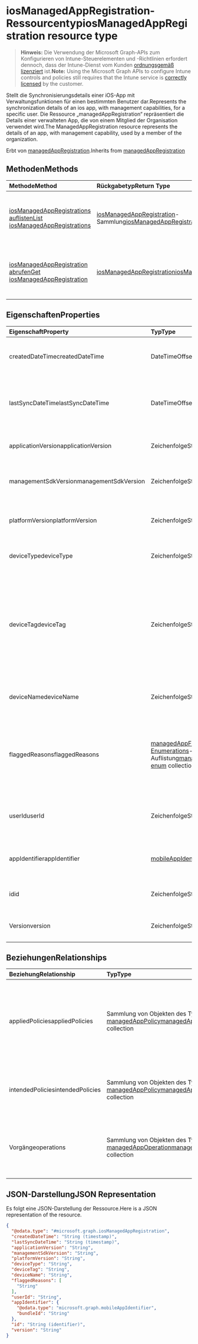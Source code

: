 # <a name="iosmanagedappregistration-resource-type"></a><span data-ttu-id="975d8-101">iosManagedAppRegistration-Ressourcentyp</span><span class="sxs-lookup"><span data-stu-id="975d8-101">iosManagedAppRegistration resource type</span></span>

> <span data-ttu-id="975d8-102">**Hinweis:** Die Verwendung der Microsoft Graph-APIs zum Konfigurieren von Intune-Steuerelementen und -Richtlinien erfordert dennoch, dass der Intune-Dienst vom Kunden [ordnungsgemäß lizenziert](https://go.microsoft.com/fwlink/?linkid=839381) ist.</span><span class="sxs-lookup"><span data-stu-id="975d8-102">**Note:** Using the Microsoft Graph APIs to configure Intune controls and policies still requires that the Intune service is [correctly licensed](https://go.microsoft.com/fwlink/?linkid=839381) by the customer.</span></span>

<span data-ttu-id="975d8-103">Stellt die Synchronisierungsdetails einer iOS-App mit Verwaltungsfunktionen für einen bestimmten Benutzer dar.</span><span class="sxs-lookup"><span data-stu-id="975d8-103">Represents the synchronization details of an ios app, with management capabilities, for a specific user.</span></span>
<span data-ttu-id="975d8-104">Die Ressource „managedAppRegistration“ repräsentiert die Details einer verwalteten App, die von einem Mitglied der Organisation verwendet wird.</span><span class="sxs-lookup"><span data-stu-id="975d8-104">The ManagedAppRegistration resource represents the details of an app, with management capability, used by a member of the organization.</span></span>

<span data-ttu-id="975d8-105">Erbt von [managedAppRegistration](../resources/intune_mam_managedappregistration.md).</span><span class="sxs-lookup"><span data-stu-id="975d8-105">Inherits from [managedAppRegistration](../resources/intune_mam_managedappregistration.md)</span></span>

## <a name="methods"></a><span data-ttu-id="975d8-106">Methoden</span><span class="sxs-lookup"><span data-stu-id="975d8-106">Methods</span></span>
|<span data-ttu-id="975d8-107">Methode</span><span class="sxs-lookup"><span data-stu-id="975d8-107">Method</span></span>|<span data-ttu-id="975d8-108">Rückgabetyp</span><span class="sxs-lookup"><span data-stu-id="975d8-108">Return Type</span></span>|<span data-ttu-id="975d8-109">Beschreibung</span><span class="sxs-lookup"><span data-stu-id="975d8-109">Description</span></span>|
|:---|:---|:---|
|[<span data-ttu-id="975d8-110">iosManagedAppRegistrations auflisten</span><span class="sxs-lookup"><span data-stu-id="975d8-110">List iosManagedAppRegistrations</span></span>](../api/intune_mam_iosmanagedappregistration_list.md)|<span data-ttu-id="975d8-111">[iosManagedAppRegistration](../resources/intune_mam_iosmanagedappregistration.md)-Sammlung</span><span class="sxs-lookup"><span data-stu-id="975d8-111">[iosManagedAppRegistration](../resources/intune_mam_iosmanagedappregistration.md) collection</span></span>|<span data-ttu-id="975d8-112">Listet die Eigenschaften und Beziehungen von Objekten des Typs [iosManagedAppRegistration](../resources/intune_mam_iosmanagedappregistration.md) auf.</span><span class="sxs-lookup"><span data-stu-id="975d8-112">List properties and relationships of the [iosManagedAppRegistration](../resources/intune_mam_iosmanagedappregistration.md) objects.</span></span>|
|[<span data-ttu-id="975d8-113">iosManagedAppRegistration abrufen</span><span class="sxs-lookup"><span data-stu-id="975d8-113">Get iosManagedAppRegistration</span></span>](../api/intune_mam_iosmanagedappregistration_get.md)|[<span data-ttu-id="975d8-114">iosManagedAppRegistration</span><span class="sxs-lookup"><span data-stu-id="975d8-114">iosManagedAppRegistration</span></span>](../resources/intune_mam_iosmanagedappregistration.md)|<span data-ttu-id="975d8-115">Diese Methode liest die Eigenschaften und Beziehungen von Objekten des Typs [iosManagedAppRegistration](../resources/intune_mam_iosmanagedappregistration.md).</span><span class="sxs-lookup"><span data-stu-id="975d8-115">Read properties and relationships of the [iosManagedAppRegistration](../resources/intune_mam_iosmanagedappregistration.md) object.</span></span>|

## <a name="properties"></a><span data-ttu-id="975d8-116">Eigenschaften</span><span class="sxs-lookup"><span data-stu-id="975d8-116">Properties</span></span>
|<span data-ttu-id="975d8-117">Eigenschaft</span><span class="sxs-lookup"><span data-stu-id="975d8-117">Property</span></span>|<span data-ttu-id="975d8-118">Typ</span><span class="sxs-lookup"><span data-stu-id="975d8-118">Type</span></span>|<span data-ttu-id="975d8-119">Beschreibung</span><span class="sxs-lookup"><span data-stu-id="975d8-119">Description</span></span>|
|:---|:---|:---|
|<span data-ttu-id="975d8-120">createdDateTime</span><span class="sxs-lookup"><span data-stu-id="975d8-120">createdDateTime</span></span>|<span data-ttu-id="975d8-121">DateTimeOffset</span><span class="sxs-lookup"><span data-stu-id="975d8-121">DateTimeOffset</span></span>|<span data-ttu-id="975d8-122">Datum und Uhrzeit der Erstellung. Geerbt von [managedAppRegistration](../resources/intune_mam_managedappregistration.md).</span><span class="sxs-lookup"><span data-stu-id="975d8-122">Date and time of creation Inherited from [managedAppRegistration](../resources/intune_mam_managedappregistration.md)</span></span>|
|<span data-ttu-id="975d8-123">lastSyncDateTime</span><span class="sxs-lookup"><span data-stu-id="975d8-123">lastSyncDateTime</span></span>|<span data-ttu-id="975d8-124">DateTimeOffset</span><span class="sxs-lookup"><span data-stu-id="975d8-124">DateTimeOffset</span></span>|<span data-ttu-id="975d8-125">Datum und Uhrzeit der letzten Synchronisierung der App mit dem Verwaltungsdienst.</span><span class="sxs-lookup"><span data-stu-id="975d8-125">Date and time of last the app synced with management service.</span></span> <span data-ttu-id="975d8-126">Geerbt von [managedAppRegistration](../resources/intune_mam_managedappregistration.md).</span><span class="sxs-lookup"><span data-stu-id="975d8-126">Inherited from [managedAppRegistration](../resources/intune_mam_managedappregistration.md)</span></span>|
|<span data-ttu-id="975d8-127">applicationVersion</span><span class="sxs-lookup"><span data-stu-id="975d8-127">applicationVersion</span></span>|<span data-ttu-id="975d8-128">Zeichenfolge</span><span class="sxs-lookup"><span data-stu-id="975d8-128">String</span></span>|<span data-ttu-id="975d8-129">App-Version. Geerbt von [managedAppRegistration](../resources/intune_mam_managedappregistration.md).</span><span class="sxs-lookup"><span data-stu-id="975d8-129">App version Inherited from [managedAppRegistration](../resources/intune_mam_managedappregistration.md)</span></span>|
|<span data-ttu-id="975d8-130">managementSdkVersion</span><span class="sxs-lookup"><span data-stu-id="975d8-130">managementSdkVersion</span></span>|<span data-ttu-id="975d8-131">Zeichenfolge</span><span class="sxs-lookup"><span data-stu-id="975d8-131">String</span></span>|<span data-ttu-id="975d8-132">Version des App-Verwaltungs-SDK. Geerbt von [managedAppRegistration](../resources/intune_mam_managedappregistration.md).</span><span class="sxs-lookup"><span data-stu-id="975d8-132">App management SDK version Inherited from [managedAppRegistration](../resources/intune_mam_managedappregistration.md)</span></span>|
|<span data-ttu-id="975d8-133">platformVersion</span><span class="sxs-lookup"><span data-stu-id="975d8-133">platformVersion</span></span>|<span data-ttu-id="975d8-134">Zeichenfolge</span><span class="sxs-lookup"><span data-stu-id="975d8-134">String</span></span>|<span data-ttu-id="975d8-135">Version des Betriebssystems. Geerbt von [managedAppRegistration](../resources/intune_mam_managedappregistration.md).</span><span class="sxs-lookup"><span data-stu-id="975d8-135">Operating System version Inherited from [managedAppRegistration](../resources/intune_mam_managedappregistration.md)</span></span>|
|<span data-ttu-id="975d8-136">deviceType</span><span class="sxs-lookup"><span data-stu-id="975d8-136">deviceType</span></span>|<span data-ttu-id="975d8-137">Zeichenfolge</span><span class="sxs-lookup"><span data-stu-id="975d8-137">String</span></span>|<span data-ttu-id="975d8-138">Gerätetyp des Hostgeräts. Geerbt von [managedAppRegistration](../resources/intune_mam_managedappregistration.md).</span><span class="sxs-lookup"><span data-stu-id="975d8-138">Host device type Inherited from [managedAppRegistration](../resources/intune_mam_managedappregistration.md)</span></span>|
|<span data-ttu-id="975d8-139">deviceTag</span><span class="sxs-lookup"><span data-stu-id="975d8-139">deviceTag</span></span>|<span data-ttu-id="975d8-140">Zeichenfolge</span><span class="sxs-lookup"><span data-stu-id="975d8-140">String</span></span>|<span data-ttu-id="975d8-141">Vom App-Verwaltungs-SDK generiertes Tag, das bei der Zuordnung von Apps hilft, die auf demselben Gerät gehostet werden.</span><span class="sxs-lookup"><span data-stu-id="975d8-141">App management SDK generated tag, which helps relate apps hosted on the same device.</span></span> <span data-ttu-id="975d8-142">Es ist nicht garantiert, dass die App-Zuordnung unter allen Bedingungen funktioniert.</span><span class="sxs-lookup"><span data-stu-id="975d8-142">Not guaranteed to relate apps in all conditions.</span></span> <span data-ttu-id="975d8-143">Geerbt von [managedAppRegistration](../resources/intune_mam_managedappregistration.md).</span><span class="sxs-lookup"><span data-stu-id="975d8-143">Inherited from [managedAppRegistration](../resources/intune_mam_managedappregistration.md)</span></span>|
|<span data-ttu-id="975d8-144">deviceName</span><span class="sxs-lookup"><span data-stu-id="975d8-144">deviceName</span></span>|<span data-ttu-id="975d8-145">Zeichenfolge</span><span class="sxs-lookup"><span data-stu-id="975d8-145">String</span></span>|<span data-ttu-id="975d8-146">Gerätename des Hostgeräts. Geerbt von [managedAppRegistration](../resources/intune_mam_managedappregistration.md).</span><span class="sxs-lookup"><span data-stu-id="975d8-146">Host device name Inherited from [managedAppRegistration](../resources/intune_mam_managedappregistration.md)</span></span>|
|<span data-ttu-id="975d8-147">flaggedReasons</span><span class="sxs-lookup"><span data-stu-id="975d8-147">flaggedReasons</span></span>|<span data-ttu-id="975d8-148">[managedAppFlaggedReason Enumerations](../resources/intune_mam_managedappflaggedreason.md)-Auflistung</span><span class="sxs-lookup"><span data-stu-id="975d8-148">[managedAppFlaggedReason enum](../resources/intune_mam_managedappflaggedreason.md) collection</span></span>|<span data-ttu-id="975d8-149">Gründe (0 oder mehr), aus denen eine Anwendungs-Registrierung gekennzeichnet wurde.</span><span class="sxs-lookup"><span data-stu-id="975d8-149">Zero or more reasons an app registration is flagged.</span></span> <span data-ttu-id="975d8-150">Z. B.</span><span class="sxs-lookup"><span data-stu-id="975d8-150">E.g.</span></span> <span data-ttu-id="975d8-151">Die App wird auf einem gerooteten Gerät ausgeführt. Geerbt von [managedAppRegistration](../resources/intune_mam_managedappregistration.md).</span><span class="sxs-lookup"><span data-stu-id="975d8-151">app running on rooted device Inherited from [managedAppRegistration](../resources/intune_mam_managedappregistration.md)</span></span>|
|<span data-ttu-id="975d8-152">userId</span><span class="sxs-lookup"><span data-stu-id="975d8-152">userId</span></span>|<span data-ttu-id="975d8-153">Zeichenfolge</span><span class="sxs-lookup"><span data-stu-id="975d8-153">String</span></span>|<span data-ttu-id="975d8-154">Benutzer-ID, zu der die App-Registrierung gehört.</span><span class="sxs-lookup"><span data-stu-id="975d8-154">The user Id to who this app registration belongs.</span></span> <span data-ttu-id="975d8-155">Geerbt von [managedAppRegistration](../resources/intune_mam_managedappregistration.md).</span><span class="sxs-lookup"><span data-stu-id="975d8-155">Inherited from [managedAppRegistration](../resources/intune_mam_managedappregistration.md)</span></span>|
|<span data-ttu-id="975d8-156">appIdentifier</span><span class="sxs-lookup"><span data-stu-id="975d8-156">appIdentifier</span></span>|[<span data-ttu-id="975d8-157">mobileAppIdentifier</span><span class="sxs-lookup"><span data-stu-id="975d8-157">mobileAppIdentifier</span></span>](../resources/intune_mam_mobileappidentifier.md)|<span data-ttu-id="975d8-158">Bezeichner des App-Pakets. Geerbt von [managedAppRegistration](../resources/intune_mam_managedappregistration.md).</span><span class="sxs-lookup"><span data-stu-id="975d8-158">The app package Identifier Inherited from [managedAppRegistration](../resources/intune_mam_managedappregistration.md)</span></span>|
|<span data-ttu-id="975d8-159">id</span><span class="sxs-lookup"><span data-stu-id="975d8-159">id</span></span>|<span data-ttu-id="975d8-160">Zeichenfolge</span><span class="sxs-lookup"><span data-stu-id="975d8-160">String</span></span>|<span data-ttu-id="975d8-161">Schlüssel der Entität</span><span class="sxs-lookup"><span data-stu-id="975d8-161">Key of the entity.</span></span> <span data-ttu-id="975d8-162">Geerbt von [managedAppRegistration](../resources/intune_mam_managedappregistration.md).</span><span class="sxs-lookup"><span data-stu-id="975d8-162">Inherited from [managedAppRegistration](../resources/intune_mam_managedappregistration.md)</span></span>|
|<span data-ttu-id="975d8-163">Version</span><span class="sxs-lookup"><span data-stu-id="975d8-163">version</span></span>|<span data-ttu-id="975d8-164">Zeichenfolge</span><span class="sxs-lookup"><span data-stu-id="975d8-164">String</span></span>|<span data-ttu-id="975d8-165">Version der Entität</span><span class="sxs-lookup"><span data-stu-id="975d8-165">Version of the entity.</span></span> <span data-ttu-id="975d8-166">Geerbt von [managedAppRegistration](../resources/intune_mam_managedappregistration.md).</span><span class="sxs-lookup"><span data-stu-id="975d8-166">Inherited from [managedAppRegistration](../resources/intune_mam_managedappregistration.md)</span></span>|

## <a name="relationships"></a><span data-ttu-id="975d8-167">Beziehungen</span><span class="sxs-lookup"><span data-stu-id="975d8-167">Relationships</span></span>
|<span data-ttu-id="975d8-168">Beziehung</span><span class="sxs-lookup"><span data-stu-id="975d8-168">Relationship</span></span>|<span data-ttu-id="975d8-169">Typ</span><span class="sxs-lookup"><span data-stu-id="975d8-169">Type</span></span>|<span data-ttu-id="975d8-170">Beschreibung</span><span class="sxs-lookup"><span data-stu-id="975d8-170">Description</span></span>|
|:---|:---|:---|
|<span data-ttu-id="975d8-171">appliedPolicies</span><span class="sxs-lookup"><span data-stu-id="975d8-171">appliedPolicies</span></span>|<span data-ttu-id="975d8-172">Sammlung von Objekten des Typs [managedAppPolicy](../resources/intune_mam_managedapppolicy.md)</span><span class="sxs-lookup"><span data-stu-id="975d8-172">[managedAppPolicy](../resources/intune_mam_managedapppolicy.md) collection</span></span>|<span data-ttu-id="975d8-173">Richtlinien (0 oder mehr), die bereits auf die registrierte App angewendet wurden, als sie letztmals mit dem Verwaltungsdienst synchronisiert wurde.</span><span class="sxs-lookup"><span data-stu-id="975d8-173">Zero or more policys already applied on the registered app when it last synchronized with managment service.</span></span> <span data-ttu-id="975d8-174">Geerbt von [managedAppRegistration](../resources/intune_mam_managedappregistration.md).</span><span class="sxs-lookup"><span data-stu-id="975d8-174">Inherited from [managedAppRegistration](../resources/intune_mam_managedappregistration.md)</span></span>|
|<span data-ttu-id="975d8-175">intendedPolicies</span><span class="sxs-lookup"><span data-stu-id="975d8-175">intendedPolicies</span></span>|<span data-ttu-id="975d8-176">Sammlung von Objekten des Typs [managedAppPolicy](../resources/intune_mam_managedapppolicy.md)</span><span class="sxs-lookup"><span data-stu-id="975d8-176">[managedAppPolicy](../resources/intune_mam_managedapppolicy.md) collection</span></span>|<span data-ttu-id="975d8-177">Richtlinien (0 oder mehr), die der Administrator bisher für die App vorgesehen hat.</span><span class="sxs-lookup"><span data-stu-id="975d8-177">Zero or more policies admin intended for the app as of now.</span></span> <span data-ttu-id="975d8-178">Geerbt von [managedAppRegistration](../resources/intune_mam_managedappregistration.md).</span><span class="sxs-lookup"><span data-stu-id="975d8-178">Inherited from [managedAppRegistration](../resources/intune_mam_managedappregistration.md)</span></span>|
|<span data-ttu-id="975d8-179">Vorgänge</span><span class="sxs-lookup"><span data-stu-id="975d8-179">operations</span></span>|<span data-ttu-id="975d8-180">Sammlung von Objekten des Typs [managedAppOperation](../resources/intune_mam_managedappoperation.md)</span><span class="sxs-lookup"><span data-stu-id="975d8-180">[managedAppOperation](../resources/intune_mam_managedappoperation.md) collection</span></span>|<span data-ttu-id="975d8-181">Operationen (0 oder mehr) mit langer Ausführungszeit, die bei der App-Registrierung ausgelöst wurden.</span><span class="sxs-lookup"><span data-stu-id="975d8-181">Zero or more long running operations triggered on the app registration.</span></span> <span data-ttu-id="975d8-182">Geerbt von [managedAppRegistration](../resources/intune_mam_managedappregistration.md).</span><span class="sxs-lookup"><span data-stu-id="975d8-182">Inherited from [managedAppRegistration](../resources/intune_mam_managedappregistration.md)</span></span>|

## <a name="json-representation"></a><span data-ttu-id="975d8-183">JSON-Darstellung</span><span class="sxs-lookup"><span data-stu-id="975d8-183">JSON Representation</span></span>
<span data-ttu-id="975d8-184">Es folgt eine JSON-Darstellung der Ressource.</span><span class="sxs-lookup"><span data-stu-id="975d8-184">Here is a JSON representation of the resource.</span></span>
<!-- {
  "blockType": "resource",
  "keyProperty": "id",
  "baseType": "microsoft.graph.managedAppRegistration",
  "@odata.type": "microsoft.graph.iosManagedAppRegistration"
}
-->
``` json
{
  "@odata.type": "#microsoft.graph.iosManagedAppRegistration",
  "createdDateTime": "String (timestamp)",
  "lastSyncDateTime": "String (timestamp)",
  "applicationVersion": "String",
  "managementSdkVersion": "String",
  "platformVersion": "String",
  "deviceType": "String",
  "deviceTag": "String",
  "deviceName": "String",
  "flaggedReasons": [
    "String"
  ],
  "userId": "String",
  "appIdentifier": {
    "@odata.type": "microsoft.graph.mobileAppIdentifier",
    "bundleId": "String"
  },
  "id": "String (identifier)",
  "version": "String"
}
```



